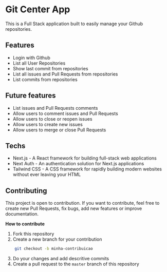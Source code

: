 # Git Center App

This is a Full Stack application built to easily manage your Github repositories.

## Features

- Login with Github
- List all User Repositories
- Show last commit from repositories
- List all issues and Pull Requests from repositories
- List commits from repositories

## Future features

- List issues and Pull Requests comments
- Allow users to comment issues and Pull Requests
- Allow users to close or reopen issues
- Allow users to create new issues
- Allow users to merge or close Pull Requests

## Techs

- Next.js - A React framework for building full-stack web applications
- Next Auth - An authentication solution for Next.js applications
- Tailwind CSS - A CSS framework for rapidly building modern websites without ever leaving your HTML

## Contributing

This project is open to contribution. If you want to contribute, feel free to create new Pull Requests, fix bugs, add new features or improve documentation.

**How to contribute**

1. Fork this repository
2. Create a new branch for your contribution

```bash
    git checkout -b minha-contribuicao
```

3. Do your changes and add descritive commits
4. Create a pull request to the `master` branch of this repository
